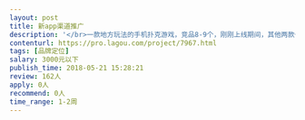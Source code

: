 ```yaml
---                
layout: post       
title: 新app渠道推广           
description: '</br>一款地方玩法的手机扑克游戏，竞品8-9个，刚刚上线期间，其他两款也都上线。因房卡类手游的特点，单独注册的玩家，无法开始游戏，必须组织四个人才可以游戏，造成目前状况是:通过地推，注册玩家数量在增长，然后没有玩家进行游戏，游戏目前是免费的，免费到5月31日，而且很多别的玩家习惯进入市场较早的竞品。想请一位运营专家，指导如果打开市场，前提是合法，因为这款游戏是在向着合法正规方向运营的。另外，成本不要过高，因为毕竟是创业公司。</br>'     
contenturl: https://pro.lagou.com/project/7967.html      
tags: [品牌定位]            
salary: 3000元以下          
publish_time: 2018-05-21 15:28:21         
review: 162人                   
apply: 0人                   
recommend: 0人                   
time_range: 1-2周              
---                 
```

